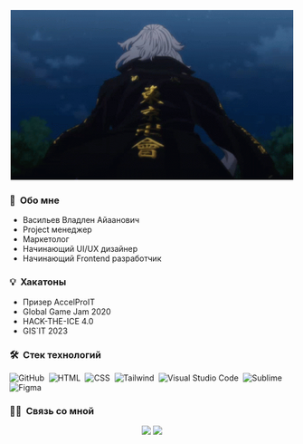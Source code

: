 </p>
<p align="center">
  <img src="tenor.gif" height="300" width="500">
</p>

### 🌱 &nbsp;Обо мне

- Васильев Владлен Айаанович
- Project менеджер
- Маркетолог
- Начинающий UI/UX дизайнер
- Начинающий Frontend разработчик

### 💡 &nbsp;Хакатоны
- Призер AccelProIT
- Global Game Jam 2020
- HACK-THE-ICE 4.0
- GIS`IT 2023

### 🛠 &nbsp;Стек технологий
![GitHub](https://img.shields.io/badge/-GitHub-05122A?style=flat&logo=github)&nbsp;
![HTML](https://img.shields.io/badge/-HTML-05122A?style=flat&logo=HTML5)&nbsp;
![CSS](https://img.shields.io/badge/-CSS-05122A?style=flat&logo=CSS3&logoColor=1572B6)&nbsp;
![Tailwind](https://img.shields.io/badge/-Tailwind%20CSS-05122A?style=flat&logo=TailwindCss&logoColor=6E81B6)&nbsp;
![Visual Studio Code](https://img.shields.io/badge/-Visual%20Studio%20Code-05122A?style=flat&logo=visual-studio-code&logoColor=007ACC)&nbsp;
![Sublime](https://img.shields.io/badge/-Sublime%20Text-05122A?style=flat&logo=sublime-text&logoColor=FF9800)&nbsp;
![Figma](https://img.shields.io/badge/-Figma-05122A?style=flat&logo=figma&logoColor=white)&nbsp;

### 🤝🏻 &nbsp;Связь со мной

<p align="center">
<a href="https://vk.com/vladleach"><img src="https://img.shields.io/badge/-@vladleach-1877F2?style=flat&logo=vk&logoColor=white"/></a>
<a href="https://mail.google.com/mail/u/0/#inbox?compose=new"><img src="https://img.shields.io/badge/-ckr.naikax@gmail.com-1877F2?style=flat&logo=gmail&logoColor=white"/></a>
</p>
